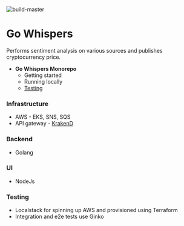 ![build-master](https://github.com/clD11/go-whispers/workflows/build-master/badge.svg?branch=master)

# Go Whispers
Performs sentiment analysis on various sources and publishes cryptocurrency price.

* **Go Whispers Monorepo**
    * Getting started
    * Running locally
    * [Testing](#testing)

### Infrastructure
* AWS - EKS, SNS, SQS
* API gateway - [KrakenD](https://www.krakend.io/)

### Backend
* Golang

### UI
* NodeJs

### Testing
* Localstack for spinning up AWS and provisioned using Terraform
* Integration and e2e tests use Ginko